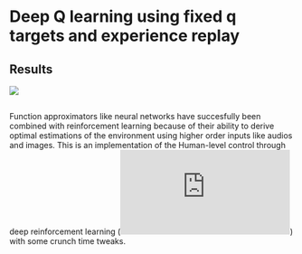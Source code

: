 
# Deep Q learning using fixed q targets and experience replay

## Results

![](https://media.giphy.com/media/dZopKlQbCgEBTPBy8n/giphy.gif)

##

Function approximators like neural networks have succesfully been combined with reinforcement learning because of their ability to derive optimal estimations of the environment using higher order inputs like audios and images. This is an implementation of the Human-level control through deep reinforcement learning (![](https://web.stanford.edu/class/psych209/Readings/MnihEtAlHassibis15NatureControlDeepRL.pdf)) with some crunch time tweaks.
